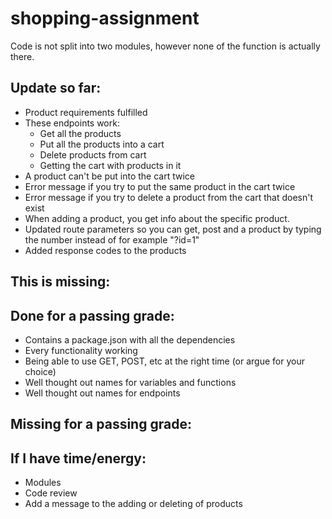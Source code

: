 # shopping-assignment

Code is not split into two modules, however none of the function is actually there.


Update so far:
-
- Product requirements fulfilled
- These endpoints work:
	- Get all the products
	- Put all the products into a cart
	- Delete products from cart
	- Getting the cart with products in it
- A product can't be put into the cart twice
- Error message if you try to put the same product in the cart twice
- Error message if you try to delete a product from the cart that doesn't exist
- When adding a product, you get info about the specific product.
- Updated route parameters so you can get, post and a product by typing the number instead of for example "?id=1"
- Added response codes to the products

This is missing:
-

Done for a passing grade:
-
- Contains a package.json with all the dependencies
- Every functionality working
- Being able to use GET, POST, etc at the right time (or argue for your choice)
- Well thought out names for variables and functions
- Well thought out names for endpoints

Missing for a passing grade:
-

If I have time/energy:
-
- Modules
- Code review
- Add a message to the adding or deleting of products